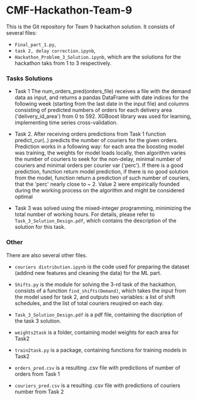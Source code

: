 # CMF-Hackathon-Team-9

This is the Git repository for Team 9 hackathon solution. It consists of several files:
- `Final_part_1.py`,
- `task 2, delay correction.ipynb`,
- `Hackathon_Problem_3_Solution.ipynb`,
which are the solutions for the hackathon taks from 1 to 3 respectively.

### Tasks Solutions

- Task 1 The num_orders_pred(orders_file) receives a file with the demand data as input, and returns a pandas DataFrame with date indices for the following week (starting from the last date in the input file) and columns consisting of predicted numbers of orders for each delivery area ('delivery_id_area') from 0 to 592.
 XGBoost library was used for learning, implementing time series cross-validation.

- Task 2. After receiving orders predictions from Task 1 function predict_cur(..) predicts the number of couriers for the given orders. Prediction works in a following way: for each area the boosting model was training, the weights for model loads locally, then algorithm varies the number of couriers to seek for the non-delay, minimal number of couriers and minimal orders per courier var ('perc'). If there is a good prediction, function return model prediction, if there is no good solution from the model, function return a prediction of such number of couriers, that the 'perc' nearly close to ~ 2. Value 2 were empirically founded during the working process on the algorithm and might be considered optimal

- Task 3 was solved using the mixed-integer programming, minimizing the total number of working hours. For details, please refer to `Task_3_Solution_Design.pdf`, which contains the description of the solution for this task.

### Other

There are also several other files. 
- `couriers distribution.ipynb` is the code used for preparing the dataset (addind new features and cleaning the data) for the ML part.

- `Shifts.py` is the module for solving the 3-rd task of the hackathon, consists of a function `find_shifts(Demand)`, which takes the input from the model used for task 2, and outputs two variables: a list of shift schedules, and the list of total couriers reuqired on each day.

- `Task_3_Solution_Design.pdf` is a pdf file, containing the discription of the task 3 solution.

- `weights2task` is a folder, containing model weights for each area for Task2
- `train2task.py` is a package, containing functions for training models in Task2
- `orders_pred.csv` is a resulting .csv file with predictions of number of orders from Task 1
- `couriers_pred.csv` is a resulting .csv file with predictions of couriers number from Task 2
